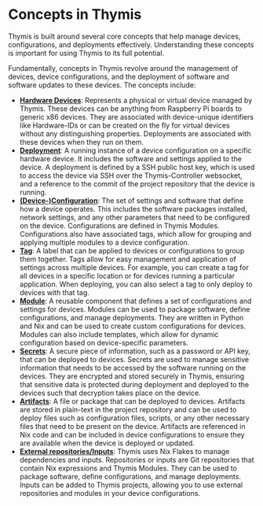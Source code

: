 # Concepts in Thymis

Thymis is built around several core concepts that help manage devices, configurations, and deployments effectively. Understanding these concepts is important for using Thymis to its full potential.

Fundamentally, concepts in Thymis revolve around the management of devices, device configurations, and the deployment of software and software updates to these devices. The concepts include:
- [**Hardware Devices**](concepts/device.md): Represents a physical or virtual device managed by Thymis. These devices can be anything from Raspberry Pi boards to generic x86 devices. They are associated with device-unique identifiers like Hardware-IDs or can be created on the fly for virtual devices without any distinguishing properties. Deployments are associated with these devices when they run on them.
- [**Deployment**](concepts/deployment.md): A running instance of a device configuration on a specific hardware device. It includes the software and settings applied to the device. A deployment is defined by a SSH public host key, which is used to access the device via SSH over the Thymis-Controller websocket, and a reference to the commit of the project repository that the device is running.
- [**(Device-)Configuration**](concepts/configuration.md): The set of settings and software that define how a device operates. This includes the software packages installed, network settings, and any other parameters that need to be configured on the device. Configurations are defined in Thymis Modules. Configurations also have associated tags, which allow for grouping and applying multiple modules to a device configuration.
- [**Tag**](concepts/tag.md): A label that can be applied to devices or configurations to group them together. Tags allow for easy management and application of settings across multiple devices. For example, you can create a tag for all devices in a specific location or for devices running a particular application. When deploying, you can also select a tag to only deploy to devices with that tag.
- [**Module**](concepts/module.md): A reusable component that defines a set of configurations and settings for devices. Modules can be used to package software, define configurations, and manage deployments. They are written in Python and Nix and can be used to create custom configurations for devices. Modules can also include templates, which allow for dynamic configuration based on device-specific parameters.
- [**Secrets**](concepts/secrets.md): A secure piece of information, such as a password or API key, that can be deployed to devices. Secrets are used to manage sensitive information that needs to be accessed by the software running on the devices. They are encrypted and stored securely in Thymis, ensuring that sensitive data is protected during deployment and deployed to the devices such that decryption takes place on the device.
- [**Artifacts**](concepts/artifacts.md): A file or package that can be deployed to devices. Artifacts are stored in plain-text in the project repository and can be used to deploy files such as configuration files, scripts, or any other necessary files that need to be present on the device. Artifacts are referenced in Nix code and can be included in device configurations to ensure they are available when the device is deployed or updated.
- [**External repositories/Inputs**](concepts/repositories.md): Thymis uses Nix Flakes to manage dependencies and inputs. Repositories or inputs are Git repositories that contain Nix expressions and Thymis Modules. They can be used to package software, define configurations, and manage deployments. Inputs can be added to Thymis projects, allowing you to use external repositories and modules in your device configurations.
